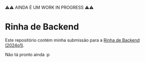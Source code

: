 ⚠️⚠️ AINDA É UM WORK IN PROGRESS ⚠️⚠️

# Rinha de Backend

Este repositório contém minha submissão para a [Rinha de Backend (2024q1)](https://github.com/zanfranceschi/rinha-de-backend-2024-q1).

Não tá pronto ainda :p